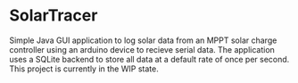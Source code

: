 # SolarTracer

Simple Java GUI application to log solar data from an MPPT solar charge controller using an arduino device to recieve serial data. The application uses a SQLite backend to store all data at a default rate of once per second. This project is currently in the WIP state.
